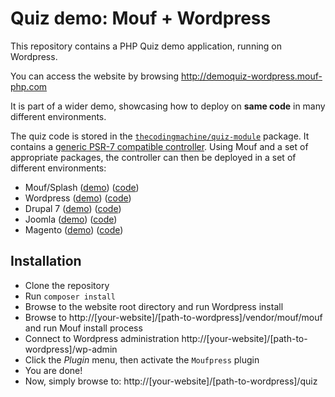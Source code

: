 Quiz demo: Mouf + Wordpress
===========================

This repository contains a PHP Quiz demo application, running on Wordpress.

You can access the website by browsing http://demoquiz-wordpress.mouf-php.com

It is part of a wider demo, showcasing how to deploy on **same code** in many different environments.

The quiz code is stored in the [`thecodingmachine/quiz-module`](https://github.com/thecodingmachine/quiz-module) package.
It contains a [generic PSR-7 compatible controller](https://github.com/thecodingmachine/quiz-module/blob/master/src/Controllers/QuizController.php).
Using Mouf and a set of appropriate packages, the controller can then be deployed in a set of different environments:

- Mouf/Splash ([demo](http://demoquiz.mouf-php.com/)) ([code](https://github.com/thecodingmachine/quiz-demo-standalone))
- Wordpress ([demo](http://demoquiz-wordpress.mouf-php.com/)) ([code](https://github.com/thecodingmachine/quiz-demo-wordpress))
- Drupal 7 ([demo](http://demoquiz-drupal.mouf-php.com/)) ([code](https://github.com/thecodingmachine/quiz-demo-drupal))
- Joomla ([demo](http://demoquiz-joomla.mouf-php.com/)) ([code](https://github.com/thecodingmachine/quiz-demo-joomla))
- Magento ([demo](http://demoquiz-magento.mouf-php.com/)) ([code](https://github.com/thecodingmachine/quiz-demo-magento))

Installation
------------

- Clone the repository
- Run `composer install`
- Browse to the website root directory and run Wordpress install
- Browse to http://[your-website]/[path-to-wordpress]/vendor/mouf/mouf and run Mouf install process
- Connect to Wordpress administration http://[your-website]/[path-to-wordpress]/wp-admin
- Click the *Plugin* menu, then activate the `Moufpress` plugin
- You are done!
- Now, simply browse to: http://[your-website]/[path-to-wordpress]/quiz
